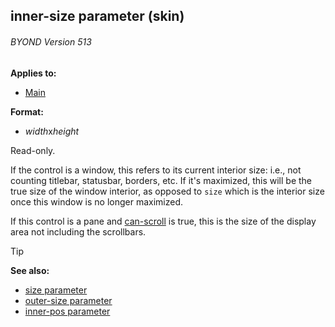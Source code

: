 ## inner-size parameter (skin) 
###### BYOND Version 513

<!-- -->
**Applies to:**
+   [Main](/ref/%7Bskin%7D/control/main.md) 
<!-- -->
**Format:**
+   *width*x*height*


Read-only. 

If the control is a window, this refers to
its current interior size: i.e., not counting titlebar, statusbar,
borders, etc. If it\'s maximized, this will be the true size of the
window interior, as opposed to `size` which is the interior size once
this window is no longer maximized. 

If this control is a pane
and [can-scroll](/ref/%7Bskin%7D/param/can-scroll.md) is true, this is
the size of the display area not including the scrollbars.

> [!TIP] 
> **See also:**
> +   [size parameter](/ref/%7Bskin%7D/param/size.md) 
> +   [outer-size parameter](/ref/%7Bskin%7D/param/outer-size.md) 
> +   [inner-pos parameter](/ref/%7Bskin%7D/param/inner-pos.md) 